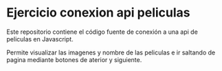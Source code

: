 # Ejercicio conexion api peliculas
Este repositorio contiene el código fuente de conexión a una api de peliculas en Javascript.

Permite visualizar las imagenes y nombre de las peliculas e ir saltando de pagina mediante botones de aterior y siguiente.
